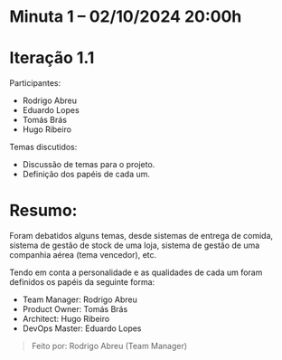 # Minuta 1 – 02/10/2024 20:00h



# Iteração 1.1



Participantes: 

- Rodrigo Abreu 
- Eduardo Lopes 
- Tomás Brás 
- Hugo Ribeiro 

 

Temas discutidos: 

- Discussão de temas para o projeto. 
- Definição dos papéis de cada um. 


# Resumo: 

 Foram debatidos alguns temas, desde sistemas de entrega de comida, sistema de gestão de stock de uma loja, sistema de gestão de uma companhia aérea (tema vencedor), etc. 

 Tendo em conta a personalidade e as qualidades de cada um foram definidos os papéis da seguinte forma: 

 - Team Manager: Rodrigo Abreu 
 - Product Owner: Tomás Brás 
 - Architect: Hugo Ribeiro 
 - DevOps Master: Eduardo Lopes  

 

> Feito por: Rodrigo Abreu (Team Manager) 
